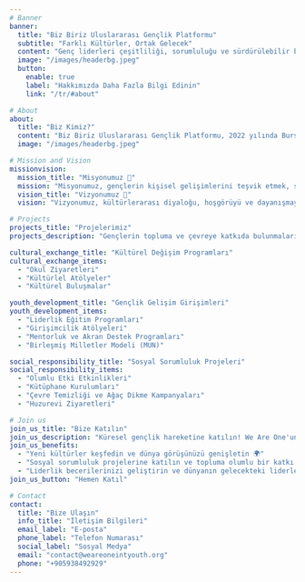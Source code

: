 ```yaml
---
# Banner
banner:
  title: "Biz Biriz Uluslararası Gençlik Platformu"
  subtitle: "Farklı Kültürler, Ortak Gelecek"
  content: "Genç liderleri çeşitliliği, sorumluluğu ve sürdürülebilir bir geleceği teşvik etmek için bir araya getiriyoruz"
  image: "/images/headerbg.jpeg"
  button:
    enable: true
    label: "Hakkımızda Daha Fazla Bilgi Edinin"
    link: "/tr/#about"

# About
about:
  title: "Biz Kimiz?"
  content: "Biz Biriz Uluslararası Gençlik Platformu, 2022 yılında Bursa Uludağ Üniversitesi'nde bir topluluğun bir araya gelmesiyle kuruldu. Amacımız, gençlerin kişisel gelişimlerini desteklemek, onları küresel vatandaşlar olarak topluma katkı sağlamaya teşvik etmek, kültürlerarası diyaloğu teşvik etmek ve sosyal sorumluluk projelerine dahil etmektir. Çeşitli etkinlikler, atölyeler ve işbirlikçi girişimler aracılığıyla Biz Biriz, farklı kültürel geçmişlerden gelen gençlerin fikir ve bakış açılarını paylaşabilecekleri kapsayıcı bir ortam sağlar. Katılımcılar eğitim ve liderlik programlarına katılarak sadece becerilerini geliştirmekle kalmaz, aynı zamanda birliğin ve karşılıklı anlayışın savunucuları olarak değişimin elçileri olurlar. Platform, gençleri hem yerel hem de uluslararası topluluklara olumlu etkiler yapma fırsatlarıyla buluşturan bir köprü işlevi görmektedir."
  image: "/images/headerbg.jpeg"

# Mission and Vision
missionvision:
  mission_title: "Misyonumuz 🎯"
  mission: "Misyonumuz, gençlerin kişisel gelişimlerini teşvik etmek, sosyal sorumluluk, kültürel çeşitlilik ve liderliği desteklemektir. Onları, geleceğe yönelik bir bakış açısıyla toplumsal, çevresel ve topluluk sorunlarıyla başa çıkmaya hazırlamayı hedefliyoruz."
  vision_title: "Vizyonumuz 🚀"
  vision: "Vizyonumuz, kültürlerarası diyaloğu, hoşgörüyü ve dayanışmayı teşvik eden küresel bir gençlik hareketi yaratmaktır. Barış, sürdürülebilir kalkınma savunucuları yetiştirmeyi ve topluma aktif olarak katkıda bulunmalarını sağlamayı amaçlıyoruz."

# Projects
projects_title: "Projelerimiz"
projects_description: "Gençlerin topluma ve çevreye katkıda bulunmalarını sağlayan çeşitli projelere öncülük ediyoruz."

cultural_exchange_title: "Kültürel Değişim Programları"
cultural_exchange_items:
  - "Okul Ziyaretleri"
  - "Kültürlel Atölyeler"
  - "Kültürel Buluşmalar"

youth_development_title: "Gençlik Gelişim Girişimleri"
youth_development_items:
  - "Liderlik Eğitim Programları"
  - "Girişimcilik Atölyeleri"
  - "Mentorluk ve Akran Destek Programları"
  - "Birleşmiş Milletler Modeli (MUN)"

social_responsibility_title: "Sosyal Sorumluluk Projeleri"
social_responsibility_items:
  - "Olumlu Etki Etkinlikleri"
  - "Kütüphane Kurulumları"
  - "Çevre Temizliği ve Ağaç Dikme Kampanyaları"
  - "Huzurevi Ziyaretleri"

# Join us
join_us_title: "Bize Katılın"
join_us_description: "Küresel gençlik hareketine katılın! We Are One'un bir parçası olarak şunları yapabilirsiniz:"
join_us_benefits:
  - "Yeni kültürler keşfedin ve dünya görüşünüzü genişletin 🌍"
  - "Sosyal sorumluluk projelerine katılın ve topluma olumlu bir katkı yapın 🤝"
  - "Liderlik becerilerinizi geliştirin ve dünyanın gelecekteki liderlerinden biri olun 🌟"
join_us_button: "Hemen Katıl"

# Contact
contact:
  title: "Bize Ulaşın"
  info_title: "İletişim Bilgileri"
  email_label: "E-posta"
  phone_label: "Telefon Numarası"
  social_label: "Sosyal Medya"
  email: "contact@weareoneintyouth.org"
  phone: "+905938492929"
---
```

